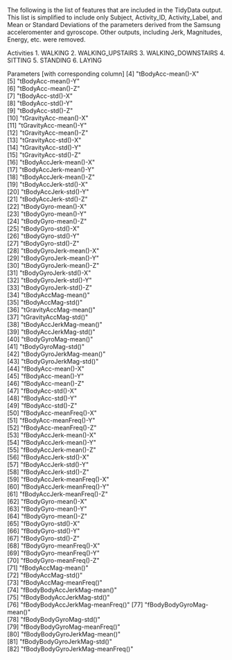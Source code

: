 The following is the list of features that are included in the TidyData output. This list is simplified to include only Subject, Activity_ID, Activity_Label, and Mean or Standard Deviations of the parameters derived from the Samsung acceleromenter and gyroscope. Other outputs, including Jerk, Magnitudes, Energy, etc. were removed.

Activities
    1. WALKING
    2. WALKING_UPSTAIRS
    3. WALKING_DOWNSTAIRS
    4. SITTING
    5. STANDING
    6. LAYING

Parameters [with corresponding column]
 [4] "tBodyAcc-mean()-X"              
 [5] "tBodyAcc-mean()-Y"              
 [6] "tBodyAcc-mean()-Z"              
 [7] "tBodyAcc-std()-X"               
 [8] "tBodyAcc-std()-Y"               
 [9] "tBodyAcc-std()-Z"               
[10] "tGravityAcc-mean()-X"           
[11] "tGravityAcc-mean()-Y"           
[12] "tGravityAcc-mean()-Z"           
[13] "tGravityAcc-std()-X"            
[14] "tGravityAcc-std()-Y"            
[15] "tGravityAcc-std()-Z"            
[16] "tBodyAccJerk-mean()-X"          
[17] "tBodyAccJerk-mean()-Y"          
[18] "tBodyAccJerk-mean()-Z"          
[19] "tBodyAccJerk-std()-X"           
[20] "tBodyAccJerk-std()-Y"           
[21] "tBodyAccJerk-std()-Z"           
[22] "tBodyGyro-mean()-X"             
[23] "tBodyGyro-mean()-Y"             
[24] "tBodyGyro-mean()-Z"             
[25] "tBodyGyro-std()-X"              
[26] "tBodyGyro-std()-Y"              
[27] "tBodyGyro-std()-Z"              
[28] "tBodyGyroJerk-mean()-X"         
[29] "tBodyGyroJerk-mean()-Y"         
[30] "tBodyGyroJerk-mean()-Z"         
[31] "tBodyGyroJerk-std()-X"          
[32] "tBodyGyroJerk-std()-Y"          
[33] "tBodyGyroJerk-std()-Z"          
[34] "tBodyAccMag-mean()"             
[35] "tBodyAccMag-std()"              
[36] "tGravityAccMag-mean()"          
[37] "tGravityAccMag-std()"           
[38] "tBodyAccJerkMag-mean()"         
[39] "tBodyAccJerkMag-std()"          
[40] "tBodyGyroMag-mean()"            
[41] "tBodyGyroMag-std()"             
[42] "tBodyGyroJerkMag-mean()"        
[43] "tBodyGyroJerkMag-std()"         
[44] "fBodyAcc-mean()-X"              
[45] "fBodyAcc-mean()-Y"              
[46] "fBodyAcc-mean()-Z"              
[47] "fBodyAcc-std()-X"               
[48] "fBodyAcc-std()-Y"               
[49] "fBodyAcc-std()-Z"               
[50] "fBodyAcc-meanFreq()-X"          
[51] "fBodyAcc-meanFreq()-Y"          
[52] "fBodyAcc-meanFreq()-Z"          
[53] "fBodyAccJerk-mean()-X"          
[54] "fBodyAccJerk-mean()-Y"          
[55] "fBodyAccJerk-mean()-Z"          
[56] "fBodyAccJerk-std()-X"           
[57] "fBodyAccJerk-std()-Y"           
[58] "fBodyAccJerk-std()-Z"           
[59] "fBodyAccJerk-meanFreq()-X"      
[60] "fBodyAccJerk-meanFreq()-Y"      
[61] "fBodyAccJerk-meanFreq()-Z"      
[62] "fBodyGyro-mean()-X"             
[63] "fBodyGyro-mean()-Y"             
[64] "fBodyGyro-mean()-Z"             
[65] "fBodyGyro-std()-X"              
[66] "fBodyGyro-std()-Y"              
[67] "fBodyGyro-std()-Z"              
[68] "fBodyGyro-meanFreq()-X"         
[69] "fBodyGyro-meanFreq()-Y"         
[70] "fBodyGyro-meanFreq()-Z"         
[71] "fBodyAccMag-mean()"             
[72] "fBodyAccMag-std()"              
[73] "fBodyAccMag-meanFreq()"         
[74] "fBodyBodyAccJerkMag-mean()"     
[75] "fBodyBodyAccJerkMag-std()"      
[76] "fBodyBodyAccJerkMag-meanFreq()" 
[77] "fBodyBodyGyroMag-mean()"        
[78] "fBodyBodyGyroMag-std()"         
[79] "fBodyBodyGyroMag-meanFreq()"    
[80] "fBodyBodyGyroJerkMag-mean()"    
[81] "fBodyBodyGyroJerkMag-std()"     
[82] "fBodyBodyGyroJerkMag-meanFreq()"